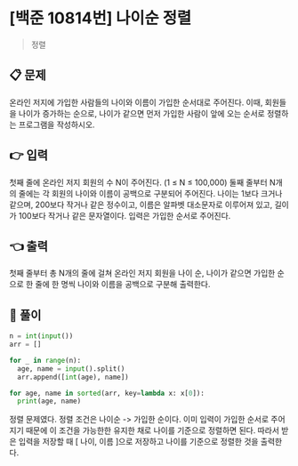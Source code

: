 # [백준 10814번] 나이순 정렬

> 정렬

## 📋 문제

온라인 저지에 가입한 사람들의 나이와 이름이 가입한 순서대로 주어진다.
이때, 회원들을 나이가 증가하는 순으로, 나이가 같으면 먼저 가입한 사람이 앞에 오는 순서로 정렬하는 프로그램을 작성하시오.

## 👉 입력

첫째 줄에 온라인 저지 회원의 수 N이 주어진다. (1 ≤ N ≤ 100,000)
둘째 줄부터 N개의 줄에는 각 회원의 나이와 이름이 공백으로 구분되어 주어진다.
나이는 1보다 크거나 같으며, 200보다 작거나 같은 정수이고, 이름은 알파벳 대소문자로 이루어져 있고, 길이가 100보다 작거나 같은 문자열이다.
입력은 가입한 순서로 주어진다.

## 👈 출력

첫째 줄부터 총 N개의 줄에 걸쳐 온라인 저지 회원을 나이 순, 나이가 같으면 가입한 순으로 한 줄에 한 명씩 나이와 이름을 공백으로 구분해 출력한다.

## 📝 풀이

```python
n = int(input())
arr = []

for _ in range(n):
  age, name = input().split()
  arr.append([int(age), name])

for age, name in sorted(arr, key=lambda x: x[0]):
  print(age, name)
```

정렬 문제였다.
정렬 조건은 나이순 -> 가입한 순이다.
이미 입력이 가입한 순서로 주어지기 때문에 이 조건을 가능한한 유지한 채로 나이를 기준으로 정렬하면 된다.
따라서 받은 입력을 저장할 때 [ 나이, 이름 ]으로 저장하고 나이를 기준으로 정렬한 것을 출력한다.
